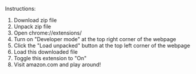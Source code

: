 Instructions:

1. Download zip file
2. Unpack zip file
3. Open chrome://extensions/
4. Turn on "Developer mode" at the top right corner of the webpage
5. Click the "Load unpacked" button at the top left corner of the webpage
6. Load this downloaded file
7. Toggle this extension to "On"
8. Visit amazon.com and play around!
